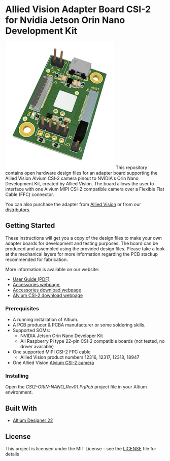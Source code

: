 # Allied Vision Adapter Board CSI-2 for Nvidia Jetson Orin Nano Development Kit

![orin_nano_apapter_board](/Images/orin_nano_adapter_board.png)
This repository contains open hardware design files for an adapter board supporting the Allied Vision Alvium CSI-2 camera pinout to NVIDIA's Orin Nano Development Kit, created by Allied Vision.
The board allows the user to interface with one Alvium MIPI CSI-2 compatible camera over a Flexible Flat Cable (FFC) connector.

You can also purchase the adapter from [Allied Vision](https://www.alliedvision.com/en/products/accessories/interface-connections/#!?cameraInterfacefilter=10) or from our [distributors](https://www.alliedvision.com/en/avt-locations/avt-distributors/).

## Getting Started

These instructions will get you a copy of the design files to make your own adapter boards for development and testing purposes. 
The board can be produced and assembled using the provided design files. Please take a look at the mechanical layers for more information regarding the PCB stackup recommended for fabrication. 

More information is available on our website:

* [User Guide (PDF)](https://cdn.alliedvision.com/fileadmin/content/documents/products/accessories/embedded/user-guide/Jetson-Orin-Nano_Adapter_User-Guide.pdf)
* [Accessories webpage](https://www.alliedvision.com/en/products/accessories/interface-connections/#!?cameraInterfacefilter=10), 
* [Accessories download webpage](https://www.alliedvision.com/en/support/accessory-documentation/)
* [Alvium CSI-2 download webpage](https://www.alliedvision.com/en/support/technical-documentation/alvium-csi-2-documentation/) 

### Prerequisites

* A running installation of Altium.
* A PCB producer & PCBA manufacturer or some soldering skills.
* Supported SOMs:
	* NVIDIA Jetson Orin Nano Developer Kit 
	* All Raspberry Pi type 22-pin CSI-2 compatible boards (not tested, no driver available)
* One supported MIPI CSI-2 FPC cable
	* Allied Vision product numbers 12316, 12317, 12318, 18947
* One Allied Vision [Alvium CSI-2 camera](https://www.alliedvision.com/en/products/embedded-vision-cameras.html)

### Installing

Open the *CSI2-ORIN-NANO_Rev01.PrjPcb* project file in your Altium environment.

## Built With

* [Altium Designer 22](https://www.altium.com/altium-designer/de)
 
## License

This project is licensed under the MIT License - see the [LICENSE](LICENSE) file for details
